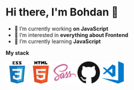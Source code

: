 <h1> Hi there, I'm Bohdan 👋 </h1>
<ul>
  <li> 🔭 I’m currently working <b> on JavaScript </b> </li>
  <li> 👀 I’m interested in  <b> everything about Frontend </b> </li>
  <li> 🌱 I’m currently learning  <b> JavaScript </b> </li>
</ul>

<b> My stack </b>

<div>
  <img src="css.png" width="60" height="60"> 
  <img src="html.png" width="60" height="60"> 
  <img src="sass.png" width="60" height="60"> 
  <img src="github.png" width="60" height="60"> 
  <img src="visual-studio-code.png" width="60" height="60">
</div>
